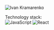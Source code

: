 ![Ivan Kramarenko](https://user-images.githubusercontent.com/81351460/194733640-cce32534-9a5a-45e8-a6b0-55c3079274ea.png)

Technology stack:<br/>
![JavaScript](https://img.shields.io/badge/-JavaScript-%23F7DF1E?logo=JavaScript&logoColor=black&style=flat)
![React](https://img.shields.io/badge/-ReactJs-61DAFB?logo=react&logoColor=white&style=flat)
